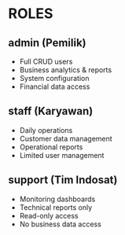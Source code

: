 # ROLES

## admin (Pemilik)

- Full CRUD users
- Business analytics & reports
- System configuration
- Financial data access

## staff (Karyawan)

- Daily operations
- Customer data management
- Operational reports
- Limited user management

## support (Tim Indosat)

- Monitoring dashboards
- Technical reports only
- Read-only access
- No business data access
